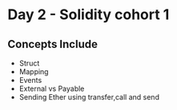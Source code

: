 # Day 2 - Solidity cohort 1

## Concepts Include

* Struct
* Mapping
* Events
* External vs Payable
* Sending Ether using transfer,call and send
